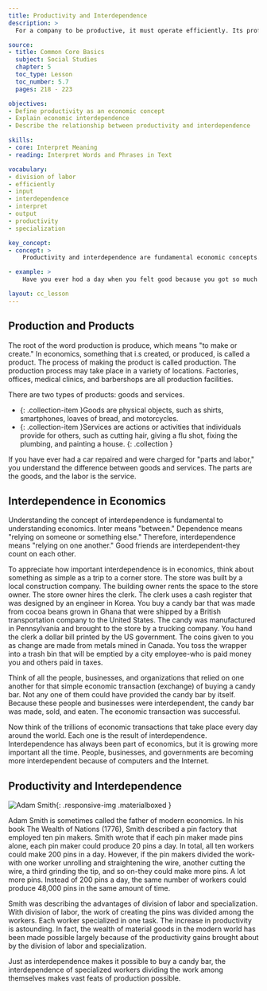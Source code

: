 ```yaml
---
title: Productivity and Interdependence
description: >
  For a company to be productive, it must operate efficiently. Its profits are influenced by the cost of its supplies and by the price customers are willing to pay. This interdependence has increased due to technologies like computers and the Internet.

source:
- title: Common Core Basics
  subject: Social Studies
  chapter: 5
  toc_type: Lesson
  toc_number: 5.7
  pages: 218 - 223

objectives:
- Define productivity as an economic concept
- Explain economic interdependence
- Describe the relationship between productivity and interdependence

skills:
- core: Interpret Meaning
- reading: Interpret Words and Phrases in Text

vocabulary:
- division of labor
- efficiently
- input
- interdependence
- interpret
- output
- productivity
- specialization

key_concept:
- concept: >
    Productivity and interdependence are fundamental economic concepts. Both productivity and interdependence have a direct effect on the US economy and on the economies of countries around the world.

- example: >
    Have you ever hod a day when you felt good because you got so much done? Perhaps you mailed a package to your brother, got your lawnmower repaired, bought groceries, and cleaned up the garage. To get some of these tasks done, you were dependent on the help of others.

layout: cc_lesson
---
```

## Production and Products

The root of the word production is produce, which means "to make or create." In economics, something that i.s created, or produced, is called a product. The process of making the product is called production. The production process may take place in a variety of locations. Factories, offices, medical clinics, and barbershops are all production facilities.

There are two types of products: goods and services.

  * {: .collection-item }Goods are physical objects, such as shirts, smartphones, loaves of bread, and motorcycles.
  * {: .collection-item }Services are actions or activities that individuals provide for others, such as cutting hair, giving a flu shot, fixing the plumbing, and painting a house.
  {: .collection }

If you have ever had a car repaired and were charged for "parts and labor," you understand the difference between goods and services. The parts are the goods, and the labor is the service.

## Interdependence in Economics

Understanding the concept of interdependence is fundamental to understanding economics. Inter means "between." Dependence means "relying on someone or something else." Therefore, interdependence means "relying on one another." Good friends are interdependent-they count on each other.

To appreciate how important interdependence is in economics, think about something as simple as a trip to a corner store. The store was built by a local construction company. The building owner rents the space to the store owner. The store owner hires the clerk. The clerk uses a cash register that was designed by an engineer in Korea. You buy a candy bar that was made from cocoa beans grown in Ghana that were shipped by a British transportation company to the United States. The candy was manufactured in Pennsylvania and brought to the store by a trucking company. You hand the clerk a dollar bill printed by the US government. The coins given to you as change are made from metals mined in Canada. You toss the wrapper into a trash bin that will be emptied by a city employee-who is paid money you and others paid in taxes.

Think of all the people, businesses, and organizations that relied on one another for that simple economic transaction (exchange) of buying a candy bar. Not any one of them could have provided the candy bar by itself. Because these people and businesses were interdependent, the candy bar was made, sold, and eaten. The economic transaction was successful.

Now think of the trillions of economic transactions that take place every day around the world. Each one is the result of interdependence. Interdependence has always been part of economics, but it is growing more important all the time. People, businesses, and governments are becoming more interdependent because of computers and the Internet.

## Productivity and Interdependence

![Adam Smith](-adam-smith.jpg){: .responsive-img .materialboxed }

Adam Smith is sometimes called the father of modern economics. In his book The Wealth of Nations (1776), Smith described a pin factory that employed ten pin makers. Smith wrote that if each pin maker made pins alone, each pin maker could produce 20 pins a day. In total, all ten workers could make 200 pins in a day. However, if the pin makers divided the work-with one worker unrolling and straightening the wire, another cutting the wire, a third grinding the tip, and so on-they could make more pins. A lot more pins. Instead of 200 pins a day, the same number of workers could produce 48,000 pins in the same amount of time.

Smith was describing the advantages of division of labor and specialization. With division of labor, the work of creating the pins was divided among the workers. Each worker specialized in one task. The increase in productivity is astounding. In fact, the wealth of material goods in the modern world has been made possible largely because of the productivity gains brought about by the division of labor and specialization.

Just as interdependence makes it possible to buy a candy bar, the interdependence of specialized workers dividing the work among themselves makes vast feats of production possible.